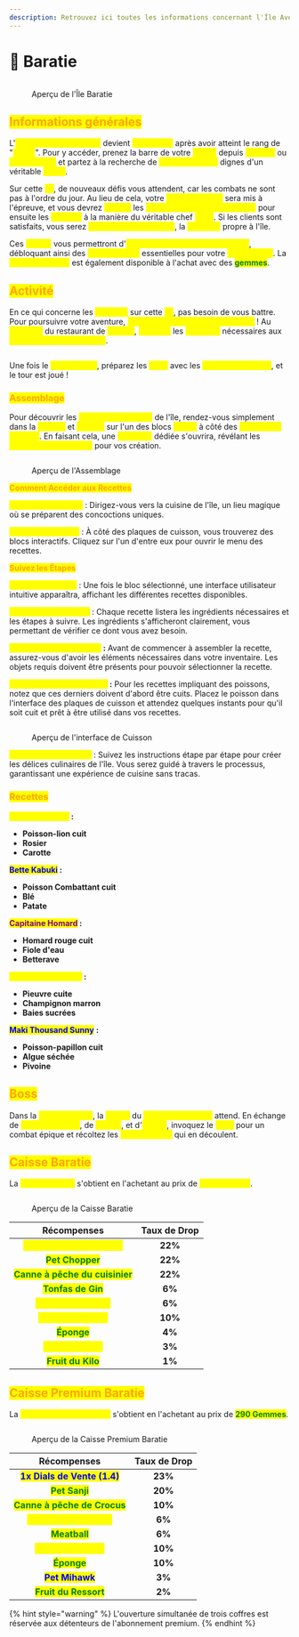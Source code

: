 ```yaml
---
description: Retrouvez ici toutes les informations concernant l'Île Aventure Baratie
---
```


# 🎣 Baratie

<figure><img src="../../.gitbook/assets/Capture d’écran 2023-12-04 à 17.39.43.png" alt=""><figcaption><p>Aperçu de l'Île Baratie</p></figcaption></figure>

## <mark style="color:orange;">Informations générales</mark>

L'<mark style="color:yellow;">**île Aventure de Baratie**</mark> devient <mark style="color:yellow;">**accessible**</mark> après avoir atteint le rang de "<mark style="color:yellow;">**Pirate**</mark>". Pour y accéder, prenez la barre de votre <mark style="color:yellow;">**navire**</mark> depuis <mark style="color:yellow;">**Fuchsia**</mark> ou <mark style="color:yellow;">**Ville Orange**</mark> et partez à la recherche de <mark style="color:yellow;">**nouveaux défis**</mark> dignes d'un véritable <mark style="color:yellow;">**pirate**</mark>.

Sur cette <mark style="color:yellow;">**île**</mark>, de nouveaux défis vous attendent, car les combats ne sont pas à l'ordre du jour. Au lieu de cela, votre <mark style="color:yellow;">**talent culinaire**</mark> sera mis à l'épreuve, et vous devrez <mark style="color:yellow;">**pêcher**</mark> les <mark style="color:yellow;">**énormes poissons de Baratie**</mark> pour ensuite les <mark style="color:yellow;">**cuisiner**</mark> à la manière du véritable chef <mark style="color:yellow;">**Sanji**</mark>. Si les clients sont satisfaits, vous serez <mark style="color:yellow;">**récompensé en poêles**</mark>, la <mark style="color:yellow;">**monnaie**</mark> propre à l'île.

Ces <mark style="color:yellow;">**poêles**</mark> vous permettront d'<mark style="color:yellow;">**ouvrir la caisse présente sur l'île**</mark>, débloquant ainsi des <mark style="color:yellow;">**récompenses**</mark> essentielles pour votre <mark style="color:yellow;">**progression**</mark>. La <mark style="color:yellow;">**caisse premium**</mark> est également disponible à l'achat avec des <mark style="color:green;">**gemmes**</mark>.

## <mark style="color:orange;">Activité</mark>

En ce qui concerne les <mark style="color:yellow;">**activités**</mark> sur cette <mark style="color:yellow;">**île**</mark>, pas besoin de vous battre. Pour poursuivre votre aventure, <mark style="color:yellow;">**développez vos talents culinaires**</mark> ! Au <mark style="color:yellow;">**sous-sol**</mark> du restaurant de <mark style="color:yellow;">**Baratie**</mark>, <mark style="color:yellow;">**cuisinez**</mark> les <mark style="color:yellow;">**poissons**</mark> nécessaires aux <mark style="color:yellow;">**recettes spéciales de l'île**</mark>.

<figure><img src="../../.gitbook/assets/Capture d’écran 2023-12-06 à 10.34.09.png" alt=""><figcaption></figcaption></figure>

Une fois le <mark style="color:yellow;">**poisson cuit**</mark>, préparez les <mark style="color:yellow;">**plats**</mark> avec les <mark style="color:yellow;">**ingrédients requis**</mark>, et le tour est joué !

### <mark style="color:orange;">Assemblage</mark>

Pour découvrir les <mark style="color:yellow;">**recettes exclusives**</mark> de l'île, rendez-vous simplement dans la <mark style="color:yellow;">**cuisine**</mark> et <mark style="color:yellow;">**cliquez**</mark> sur l'un des blocs <mark style="color:yellow;">**situés**</mark> à côté des <mark style="color:yellow;">**plaques de cuisson**</mark>. En faisant cela, une <mark style="color:yellow;">**interface**</mark> dédiée s'ouvrira, révélant les <mark style="color:yellow;">**éléments nécessaires**</mark> pour vos création.

<figure><img src="../../.gitbook/assets/image (83).png" alt=""><figcaption><p>Aperçu de l'Assemblage</p></figcaption></figure>

<mark style="color:orange;">**Comment Accéder aux Recettes**</mark>

<mark style="color:yellow;">**Direction la Cuisine**</mark> : Dirigez-vous vers la cuisine de l'île, un lieu magique où se préparent des concoctions uniques.&#x20;

<mark style="color:yellow;">**Cliquez sur le Bloc**</mark> : À côté des plaques de cuisson, vous trouverez des blocs interactifs. Cliquez sur l'un d'entre eux pour ouvrir le menu des recettes.

<mark style="color:orange;">**Suivez les Étapes**</mark>

<mark style="color:yellow;">**Interface Intuitive**</mark> : Une fois le bloc sélectionné, une interface utilisateur intuitive apparaîtra, affichant les différentes recettes disponibles.&#x20;

<mark style="color:yellow;">**Ingrédients et Étapes**</mark> : Chaque recette listera les ingrédients nécessaires et les étapes à suivre. Les ingrédients s'afficheront clairement, vous permettant de vérifier ce dont vous avez besoin.&#x20;

<mark style="color:yellow;">**Vérifiez Votre Inventaire**</mark>**&#x20;:** Avant de commencer à assembler la recette, assurez-vous d'avoir les éléments nécessaires dans votre inventaire. Les objets requis doivent être présents pour pouvoir sélectionner la recette.

<mark style="color:yellow;">**Pré-cuisson des Poissons**</mark>**&#x20;:** Pour les recettes impliquant des poissons, notez que ces derniers doivent d'abord être cuits. Placez le poisson dans l'interface des plaques de cuisson et attendez quelques instants pour qu'il soit cuit et prêt à être utilisé dans vos recettes.

<figure><img src="../../.gitbook/assets/image (84).png" alt=""><figcaption><p>Aperçu de l'interface de Cuisson</p></figcaption></figure>

<mark style="color:yellow;">**Cuisinez avec Facilité**</mark> : Suivez les instructions étape par étape pour créer les délices culinaires de l'île. Vous serez guidé à travers le processus, garantissant une expérience de cuisine sans tracas.

### <mark style="color:orange;">Recettes</mark>

<mark style="color:yellow;">**Lionfish Temaki**</mark>**&#x20;:**

* **Poisson-lion cuit**
* **Rosier**
* **Carotte**

<mark style="color:blue;">**Bette Kabuki**</mark>**&#x20;:**  &#x20;

* **Poisson Combattant cuit**
* **Blé**
* **Patate**

<mark style="color:purple;">**Capitaine Homard**</mark>**&#x20;:**  &#x20;

* **Homard rouge cuit**
* **Fiole d'eau**&#x20;
* **Betterave**

<mark style="color:yellow;">**Tako Tako Surprise**</mark>**&#x20;:** &#x20;

* **Pieuvre cuite**
* **Champignon marron**
* **Baies sucrées**

<mark style="color:blue;">**Maki Thousand Sunny**</mark> **:**

* **Poisson-papillon cuit**
* **Algue séchée**
* **Pivoine**

## <mark style="color:orange;">Boss</mark>

Dans la <mark style="color:yellow;">**zone aventure**</mark>, la <mark style="color:yellow;">**statue**</mark> du <mark style="color:yellow;">**Monstre des Mers**</mark> attend. En échange de <mark style="color:yellow;">**corne des mers**</mark>, de <mark style="color:yellow;">**Poêles**</mark>, et d'<mark style="color:yellow;">**argent**</mark>, invoquez le <mark style="color:yellow;">**boss**</mark> pour un combat épique et récoltez les <mark style="color:yellow;">**récompenses**</mark> qui en découlent.

## <mark style="color:orange;">Caisse Baratie</mark>

La <mark style="color:yellow;">**Caisse Baratie**</mark> s'obtient en l'achetant au prix de <mark style="color:yellow;">**2'000 Poêles**</mark>.

<figure><img src="../../.gitbook/assets/image (76).png" alt=""><figcaption><p>Aperçu de la Caisse Baratie</p></figcaption></figure>

|                          **Récompenses**                         | **Taux de Drop** |
| :--------------------------------------------------------------: | :--------------: |
|  <mark style="color:yellow;">**1x Dials de Vente (1.2)**</mark>  |      **22%**     |
|         <mark style="color:green;">**Pet Chopper**</mark>        |      **22%**     |
| <mark style="color:green;">**Canne à pêche du cuisinier**</mark> |      **22%**     |
|        <mark style="color:green;">**Tonfas de Gin**</mark>       |      **6%**      |
|      <mark style="color:yellow;">**Épée de Fullbody**</mark>     |      **6%**      |
|      <mark style="color:yellow;">**Booster métiers**</mark>      |      **10%**     |
|           <mark style="color:green;">**Éponge**</mark>           |      **4%**      |
|       <mark style="color:yellow;">**Pet Don Krieg**</mark>       |      **3%**      |
|        <mark style="color:green;">**Fruit du Kilo**</mark>       |      **1%**      |

## <mark style="color:orange;">Caisse Premium Baratie</mark>

La <mark style="color:yellow;">**Caisse Premium Baratie**</mark> s'obtient en l'achetant au prix de <mark style="color:green;">**290 Gemmes**</mark>.

<figure><img src="../../.gitbook/assets/image (77).png" alt=""><figcaption><p>Aperçu de la Caisse Premium Baratie</p></figcaption></figure>

|                        **Récompenses**                        | **Taux de Drop** |
| :-----------------------------------------------------------: | :--------------: |
|  <mark style="color:blue;">**1x Dials de Vente (1.4)**</mark> |      **23%**     |
|        <mark style="color:green;">**Pet Sanji**</mark>        |      **20%**     |
| <mark style="color:green;">**Canne à pêche de Crocus**</mark> |      **10%**     |
|   <mark style="color:yellow;">**Lance de Don Krieg**</mark>   |      **6%**      |
|         <mark style="color:green;">**Meatball**</mark>        |      **6%**      |
|     <mark style="color:yellow;">**Booster Métiers**</mark>    |      **10%**     |
|          <mark style="color:green;">**Éponge**</mark>         |      **10%**     |
|        <mark style="color:blue;">**Pet Mihawk**</mark>        |      **3%**      |
|     <mark style="color:green;">**Fruit du Ressort**</mark>    |      **2%**      |

{% hint style="warning" %}
L'ouverture simultanée de trois coffres est réservée aux détenteurs de l'abonnement premium.
{% endhint %}

